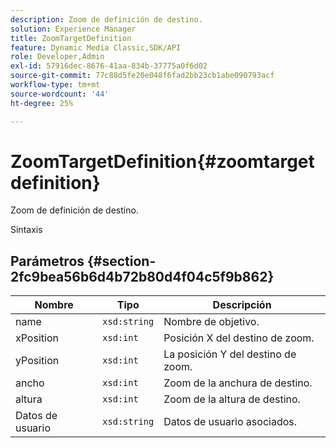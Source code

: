 ```yaml
---
description: Zoom de definición de destino.
solution: Experience Manager
title: ZoomTargetDefinition
feature: Dynamic Media Classic,SDK/API
role: Developer,Admin
exl-id: 57916dec-8676-41aa-834b-37775a0f6d02
source-git-commit: 77c88d5fe20e048f6fad2bb23cb1abe090793acf
workflow-type: tm+mt
source-wordcount: '44'
ht-degree: 25%

---
```


# ZoomTargetDefinition{#zoomtargetdefinition}

Zoom de definición de destino.

Sintaxis

## Parámetros {#section-2fc9bea56b6d4b72b80d4f04c5f9b862}

| Nombre | Tipo | Descripción |
|---|---|---|
| name | `xsd:string` | Nombre de objetivo. |
| xPosition | `xsd:int` | Posición X del destino de zoom. |
| yPosition | `xsd:int` | La posición Y del destino de zoom. |
| ancho | `xsd:int` | Zoom de la anchura de destino. |
| altura | `xsd:int` | Zoom de la altura de destino. |
| Datos de usuario | `xsd:string` | Datos de usuario asociados. |
